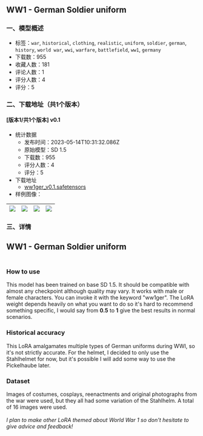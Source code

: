 ## WW1 - German Soldier uniform
### 一、模型概述

- 标签：`war`, `historical`, `clothing`, `realistic`, `uniform`, `soldier`, `german`, `history`, `world war`, `wwi`, `warfare`, `battlefield`, `ww1`, `germany`
- 下载数：955
- 收藏人数：181
- 评论人数：1
- 评分人数：4
- 评分：5

### 二、下载地址（共1个版本）

#### [版本1/共1个版本] v0.1

- 统计数据
  - 发布时间：2023-05-14T10:31:32.086Z
  - 原始模型：SD 1.5
  - 下载数：955
  - 评分人数：4
  - 评分：5
- 下载地址
  - [ww1ger_v0.1.safetensors](https://civitai.com/api/download/models/70385)
- 样例图像：

| <img src="https://image.civitai.com/xG1nkqKTMzGDvpLrqFT7WA/5b177193-87be-4740-a862-78f4b7cd3df1/width=450/786142.jpeg" /> | <img src="https://image.civitai.com/xG1nkqKTMzGDvpLrqFT7WA/0824566a-58cb-4886-bf38-75dc84dcdc57/width=450/786143.jpeg" /> | <img src="https://image.civitai.com/xG1nkqKTMzGDvpLrqFT7WA/b0ca1062-f556-4c5b-b202-9030a4b8ff87/width=450/786144.jpeg" /> | <img src="https://image.civitai.com/xG1nkqKTMzGDvpLrqFT7WA/a10cebc9-5a1a-4f91-92bb-d3b5e0797481/width=450/786145.jpeg" /> |
| ---- | ---- | ---- | ---- |


### 三、详情
<h2>WW1 - German Soldier uniform</h2><h3><br />How to use</h3><p>This model has been trained on base SD 1.5. It should be compatible with almost any checkpoint although quality may vary. It works with male or female characters. You can invoke it with the keyword "ww1ger". The LoRA weight depends heavily on what you want to do so it's hard to recommend something specific, I would say from <strong>0.5</strong> to <strong>1</strong> give the best results in normal scenarios.</p><h3>Historical accuracy</h3><p>This LoRA amalgamates multiple types of German uniforms during WWI, so it's not strictly accurate. For the helmet, I decided to only use the Stahlhelmet for now, but it's possible I will add some way to use the Pickelhaube later. </p><h3>Dataset</h3><p>Images of costumes, cosplays, reenactments and original photographs from the war were used, but they all had some variation of the Stahlhelm. A total of 16 images were used.<br /><br /><em>I plan to make other LoRA themed about World War 1 so don't hesitate to give advice and feedback!</em></p>